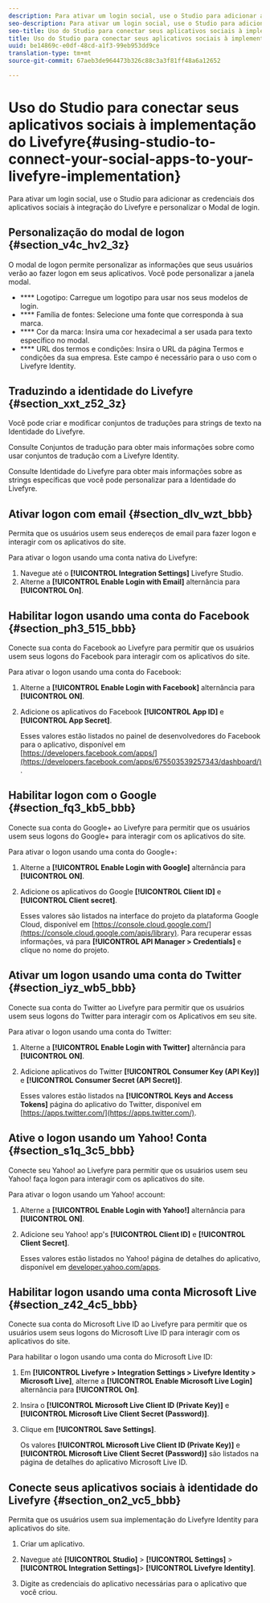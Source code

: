 ```yaml
---
description: Para ativar um login social, use o Studio para adicionar as credenciais dos aplicativos sociais à integração do Livefyre e personalizar o Modal de login.
seo-description: Para ativar um login social, use o Studio para adicionar as credenciais dos aplicativos sociais à integração do Livefyre e personalizar o Modal de login.
seo-title: Uso do Studio para conectar seus aplicativos sociais à implementação do Livefyre
title: Uso do Studio para conectar seus aplicativos sociais à implementação do Livefyre
uuid: be14869c-e0df-48cd-a1f3-99eb953dd9ce
translation-type: tm+mt
source-git-commit: 67aeb3de964473b326c88c3a3f81ff48a6a12652

---
```



# Uso do Studio para conectar seus aplicativos sociais à implementação do Livefyre{#using-studio-to-connect-your-social-apps-to-your-livefyre-implementation}

Para ativar um login social, use o Studio para adicionar as credenciais dos aplicativos sociais à integração do Livefyre e personalizar o Modal de login.

## Personalização do modal de logon {#section_v4c_hv2_3z}

O modal de logon permite personalizar as informações que seus usuários verão ao fazer logon em seus aplicativos. Você pode personalizar a janela modal.

* **** Logotipo: Carregue um logotipo para usar nos seus modelos de login.
* **** Família de fontes: Selecione uma fonte que corresponda à sua marca.
* **** Cor da marca: Insira uma cor hexadecimal a ser usada para texto específico no modal.
* **** URL dos termos e condições: Insira o URL da página Termos e condições da sua empresa. Este campo é necessário para o uso com o Livefyre Identity.

## Traduzindo a identidade do Livefyre {#section_xxt_z52_3z}

Você pode criar e modificar conjuntos de traduções para strings de texto na Identidade do Livefyre.

Consulte Conjuntos de tradução para obter mais informações sobre como usar conjuntos de tradução com a Livefyre Identity.

Consulte Identidade do Livefyre para obter mais informações sobre as strings específicas que você pode personalizar para a Identidade do Livefyre.

## Ativar logon com email {#section_dlv_wzt_bbb}

Permita que os usuários usem seus endereços de email para fazer logon e interagir com os aplicativos do site.

Para ativar o logon usando uma conta nativa do Livefyre:

1. Navegue até o **[!UICONTROL Integration Settings]** Livefyre Studio.
1. Alterne a **[!UICONTROL Enable Login with Email]** alternância para **[!UICONTROL On]**.

## Habilitar logon usando uma conta do Facebook {#section_ph3_515_bbb}

Conecte sua conta do Facebook ao Livefyre para permitir que os usuários usem seus logons do Facebook para interagir com os aplicativos do site.

Para ativar o logon usando uma conta do Facebook:

1. Alterne a **[!UICONTROL Enable Login with Facebook]** alternância para **[!UICONTROL ON]**.

1. Adicione os aplicativos do Facebook **[!UICONTROL App ID]** e **[!UICONTROL App Secret]**.

   Esses valores estão listados no painel de desenvolvedores do Facebook para o aplicativo, disponível em [https://developers.facebook.com/apps/](https://developers.facebook.com/apps/675503539257343/dashboard/).

## Habilitar logon com o Google {#section_fq3_kb5_bbb}

Conecte sua conta do Google+ ao Livefyre para permitir que os usuários usem seus logons do Google+ para interagir com os aplicativos do site.

Para ativar o logon usando uma conta do Google+:

1. Alterne a **[!UICONTROL Enable Login with Google]** alternância para **[!UICONTROL ON]**.

1. Adicione os aplicativos do Google **[!UICONTROL Client ID]** e **[!UICONTROL Client secret]**.

   Esses valores são listados na interface do projeto da plataforma Google Cloud, disponível em [https://console.cloud.google.com/](https://console.cloud.google.com/apis/library). Para recuperar essas informações, vá para **[!UICONTROL API Manager > Credentials]** e clique no nome do projeto.

## Ativar um logon usando uma conta do Twitter {#section_iyz_wb5_bbb}

Conecte sua conta do Twitter ao Livefyre para permitir que os usuários usem seus logons do Twitter para interagir com os Aplicativos em seu site.

Para ativar o logon usando uma conta do Twitter:

1. Alterne a **[!UICONTROL Enable Login with Twitter]** alternância para **[!UICONTROL ON]**.

1. Adicione aplicativos do Twitter **[!UICONTROL Consumer Key (API Key)]** e **[!UICONTROL Consumer Secret (API Secret)]**.

   Esses valores estão listados na **[!UICONTROL Keys and Access Tokens]** página do aplicativo do Twitter, disponível em [https://apps.twitter.com/](https://apps.twitter.com/).

## Ative o logon usando um Yahoo! Conta {#section_s1q_3c5_bbb}

Conecte seu Yahoo! ao Livefyre para permitir que os usuários usem seu Yahoo! faça logon para interagir com os aplicativos do site.

Para ativar o logon usando um Yahoo! account:

1. Alterne a **[!UICONTROL Enable Login with Yahoo!]** alternância para **[!UICONTROL ON]**.

1. Adicione seu Yahoo! app's **[!UICONTROL Client ID]** e **[!UICONTROL Client Secret]**.

   Esses valores estão listados no Yahoo! página de detalhes do aplicativo, disponível em [developer.yahoo.com/apps](https://developer.yahoo.com/apps).

## Habilitar logon usando uma conta Microsoft Live {#section_z42_4c5_bbb}

Conecte sua conta do Microsoft Live ID ao Livefyre para permitir que os usuários usem seus logons do Microsoft Live ID para interagir com os aplicativos do site.

Para habilitar o logon usando uma conta do Microsoft Live ID:

1. Em **[!UICONTROL Livefyre > Integration Settings > Livefyre Identity > Microsoft Live]**, alterne a **[!UICONTROL Enable Microsoft Live Login]** alternância para **[!UICONTROL On]**.

1. Insira o **[!UICONTROL Microsoft Live Client ID (Private Key)]** e **[!UICONTROL Microsoft Live Client Secret (Password)]**.

1. Clique em **[!UICONTROL Save Settings]**.

   Os valores **[!UICONTROL Microsoft Live Client ID (Private Key)]** e **[!UICONTROL Microsoft Live Client Secret (Password)]** são listados na página de detalhes do aplicativo Microsoft Live ID.

## Conecte seus aplicativos sociais à identidade do Livefyre {#section_on2_vc5_bbb}

Permita que os usuários usem sua implementação do Livefyre Identity para aplicativos do site.

1. Criar um aplicativo.
1. Navegue até **[!UICONTROL Studio]** &gt; **[!UICONTROL Settings]** &gt; **[!UICONTROL Integration Settings]**&gt; **[!UICONTROL Livefyre Identity]**.

1. Digite as credenciais do aplicativo necessárias para o aplicativo que você criou.